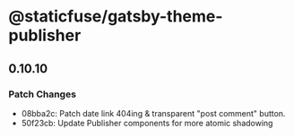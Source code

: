 # @staticfuse/gatsby-theme-publisher

## 0.10.10
### Patch Changes

- 08bba2c: Patch date link 404ing & transparent "post comment" button.
- 50f23cb: Update Publisher components for more atomic shadowing
